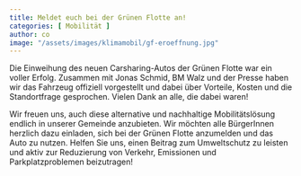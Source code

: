```yaml
---
title: Meldet euch bei der Grünen Flotte an!
categories: [ Mobilität ]
author: co
image: "/assets/images/klimamobil/gf-eroeffnung.jpg"
---
```

Die Einweihung des neuen Carsharing-Autos der Grünen Flotte war ein voller Erfolg. Zusammen mit Jonas Schmid, BM Walz und der Presse haben wir das Fahrzeug offiziell vorgestellt und dabei über Vorteile, Kosten und die Standortfrage gesprochen. Vielen Dank an alle, die dabei waren!

Wir freuen uns, auch diese alternative und nachhaltige Mobilitätslösung endlich in unserer Gemeinde anzubieten. Wir möchten alle BürgerInnen herzlich dazu einladen, sich bei der Grünen Flotte anzumelden und das Auto zu nutzen. Helfen Sie uns, einen Beitrag zum Umweltschutz zu leisten und aktiv zur Reduzierung von Verkehr, Emissionen und Parkplatzproblemen beizutragen!